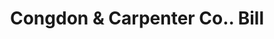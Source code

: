 ---
doi: 10.7916/D8J97JMF
date_other: '1890'
date_other_textual: 1890-1899
form: printed ephemera
genre:
- Invoices
name:
- Congdon & Carpenter Co.
object_in_context_url: https://biggert.cul.columbia.edu/items/view/ave_biggert_01712
subject_hierarchical_geographic:
- Providence, Rhode Island, United States
subject_name:
- Congdon & Carpenter Co.
title: Congdon & Carpenter Co.. Bill
sort_title: Congdon & Carpenter Co.. Bill
call_number: ave_biggert_01712
coordinates:
- 41.82361111111111,-71.42222222222223
pid: ave_biggert_01712
identifiers: ave_biggert_01712
thumbnail: https://derivativo-3.library.columbia.edu/iiif/2/ldpd:490737/full/!256,256/0/native.jpg
permalink: "/biggert/ave_biggert_01712/"
layout: iiif-image-page
---